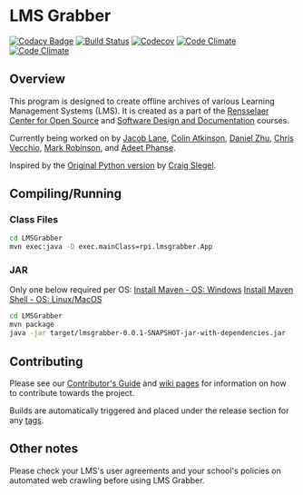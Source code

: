 # LMS Grabber #


[![Codacy Badge](https://api.codacy.com/project/badge/Grade/97a997a5aaad418a974e01c2fe02d7cf)](https://www.codacy.com/app/robinm8/LMSGrabber?utm_source=github.com&utm_medium=referral&utm_content=LMSGrabber/LMSGrabber&utm_campaign=badger)
[![Build Status](https://img.shields.io/travis/LMSGrabber/LMSGrabber/master.svg)](https://travis-ci.org/LMSGrabber/LMSGrabber)
[![Codecov](https://img.shields.io/codecov/c/github/LMSGrabber/LMSGrabber.svg)](https://codecov.io/gh/LMSGrabber/LMSGrabber/)
[![Code Climate](https://img.shields.io/codeclimate/github/LMSGrabber/LMSGrabber.svg)](https://codeclimate.com/github/LMSGrabber/LMSGrabber)
[![Code Climate](https://img.shields.io/codeclimate/issues/github/LMSGrabber/LMSGrabber.svg)](https://codeclimate.com/github/LMSGrabber/LMSGrabber)

## Overview ##

This program is designed to create offline archives of various Learning Management Systems (LMS). It is created as a part of the [Rensselaer Center for Open Source](https://rcos.io/projects/lmsgrabber/lmsgrabber/profile) and [Software Design and Documentation](https://sites.google.com/site/rpisdd/) courses.

Currently being worked on by [Jacob Lane](https://github.com/Jacob-Lane), [Colin Atkinson](https://github.com/colatkinson), [Daniel Zhu](https://github.com/zhuguotian), [Chris Vecchio](https://github.com/ChrisVech), [Mark Robinson](https://github.com/robinm8), and [Adeet Phanse](https://github.com/phansa).

Inspired by the [Original Python version](https://github.com/slegec/LMS_Grabber) by [Craig Slegel](https://github.com/slegec).

## Compiling/Running

### Class Files ###

```bash
cd LMSGrabber
mvn exec:java -D exec.mainClass=rpi.lmsgrabber.App
```

### JAR ###
Only one below required per OS:
[Install Maven - OS: Windows](https://www.mkyong.com/maven/how-to-install-maven-in-windows/)
[Install Maven Shell - OS: Linux/MacOS](https://github.com/jdillon/mvnsh)

```bash
cd LMSGrabber
mvn package
java -jar target/lmsgrabber-0.0.1-SNAPSHOT-jar-with-dependencies.jar
```

## Contributing ##

Please see our [Contributor's Guide](https://github.com/LMSGrabber/LMSGrabber/wiki/Contributing) and [wiki pages](https://github.com/LMSGrabber/LMSGrabber/wiki) for information on how to contribute towards the project.

Builds are automatically triggered and placed under the release section for any [tags](https://git-scm.com/book/en/v2/Git-Basics-Tagging).

## Other notes ##

Please check your LMS's user agreements and your school's policies on automated web crawling before using LMS Grabber.
